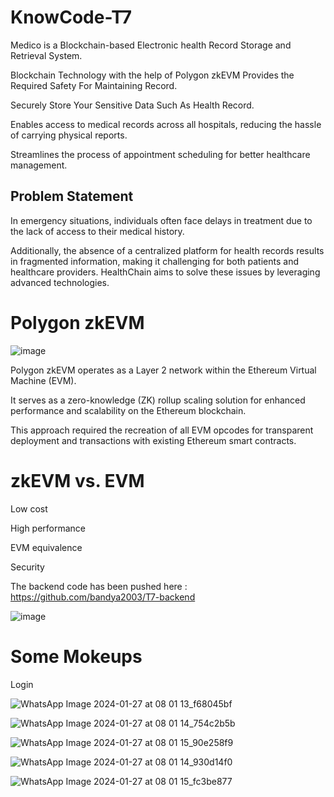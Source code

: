 # KnowCode-T7

Medico is a Blockchain-based Electronic health Record Storage and Retrieval System.

Blockchain Technology with the help of  Polygon zkEVM Provides the Required Safety For Maintaining Record.

Securely Store Your Sensitive Data Such As Health Record.

Enables access to medical records across all hospitals, reducing the hassle of carrying physical reports.

Streamlines the process of appointment scheduling for better healthcare management.

## Problem Statement

In emergency situations, individuals often face delays in treatment due to the lack of access to their medical history. 

Additionally, the absence of a centralized platform for health records results in fragmented information, making it challenging for both patients and healthcare providers. HealthChain aims to solve these issues by leveraging advanced technologies.

# Polygon zkEVM
![image](https://github.com/bandya2003/KnowCode-T7/assets/108569232/ba0aca62-2eeb-45b8-95cd-5108e914d410)

Polygon zkEVM operates as a Layer 2 network within the Ethereum Virtual Machine (EVM).

It serves as a zero-knowledge (ZK) rollup scaling solution for enhanced performance and scalability on the Ethereum blockchain.

This approach required the recreation of all EVM opcodes for transparent deployment and transactions with existing Ethereum smart contracts. 

# zkEVM vs. EVM
Low cost

High performance

EVM equivalence

Security

The backend code has been pushed here : https://github.com/bandya2003/T7-backend

![image](https://github.com/bandya2003/KnowCode-T7/assets/108569232/8b46aa1b-c91e-4d68-aebc-a4b3a433a92d)

# Some Mokeups 
Login 

![WhatsApp Image 2024-01-27 at 08 01 13_f68045bf](https://github.com/bandya2003/KnowCode-T7/assets/108569232/9a3381fb-699b-498a-af2d-0a1df2d86f82)

![WhatsApp Image 2024-01-27 at 08 01 14_754c2b5b](https://github.com/bandya2003/KnowCode-T7/assets/108569232/8e7cb598-3de1-4ca0-815c-6f99a165f1fc)

![WhatsApp Image 2024-01-27 at 08 01 15_90e258f9](https://github.com/bandya2003/KnowCode-T7/assets/108569232/5b873d90-4d83-4298-aa2c-e23c46020062)

![WhatsApp Image 2024-01-27 at 08 01 14_930d14f0](https://github.com/bandya2003/KnowCode-T7/assets/108569232/baeca97f-1443-43bf-85a5-d1e8b8eacf71)

![WhatsApp Image 2024-01-27 at 08 01 15_fc3be877](https://github.com/bandya2003/KnowCode-T7/assets/108569232/c62e54d9-3fa0-49a6-8757-6ec7a4df7d2a)
